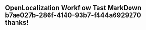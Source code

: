 <properties
ms.topic="hero-topic"
ms.test1="hero-topic"
ms.test2="test"/>

## OpenLocalization Workflow Test MarkDown b7ae027b-286f-4140-93b7-f444a6929270 thanks!
